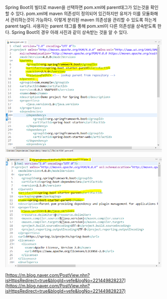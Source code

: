 Spring Boot의 빌더로 maven을 선택하면 pom.xml에 parent태그가 있는것을 확인할 수 있다. 
pom.xml에 maven 의존성이 정의되어 있긴하지만 유저가 이를 모듈화해서 관리하는것이 가능하다. 
이렇게 분리된 maven 의존성을 관리할 수 있도록 하는게 parent tag다.
사용자는 parent 태그를 통해 pom.xml이 다른 의존성을 상속받도록 한다. Spring Boot의 경우 아래 사진과 같이 상속받는 것을 알 수 있다.

![](Images/Spring-parent-tag1.png)

![](Images/Spring-parent-tag2.png)




[https://m.blog.naver.com/PostView.nhn?isHttpsRedirect=true&blogId=vefe&logNo=221449828237](https://m.blog.naver.com/PostView.nhn?isHttpsRedirect=true&blogId=vefe&logNo=221449828237)
